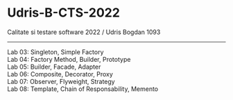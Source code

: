 # Udris-B-CTS-2022
Calitate si testare software 2022 / Udris Bogdan 1093

----
Lab 03: Singleton, Simple Factory<br>
Lab 04: Factory Method, Builder, Prototype<br>
Lab 05: Builder, Facade, Adapter<br>
Lab 06: Composite, Decorator, Proxy<br>
Lab 07: Observer, Flyweight, Strategy<br>
Lab 08: Template, Chain of Responsability, Memento<br>
